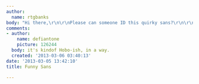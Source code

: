 ```yaml
---
author:
  name: rtgbanks
body: "Hi there,\r\n\r\nPlease can someone ID this quirky sans?\r\n\r\nCheers\r\nR"
comments:
- author:
    name: defiantone
    picture: 126244
  body: it's kindof Hobo-ish, in a way.
  created: '2013-03-06 03:40:13'
date: '2013-03-05 13:42:10'
title: Funny Sans

---
```

